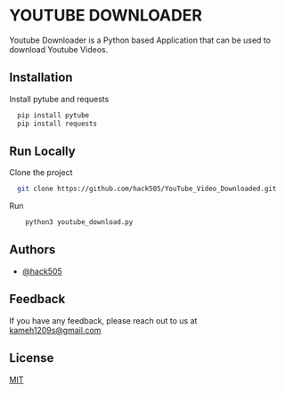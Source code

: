 
# YOUTUBE DOWNLOADER

Youtube Downloader is a Python based Application that can be used to download Youtube Videos.

 


## Installation

Install pytube and requests

```bash
  pip install pytube
  pip install requests
```
    
## Run Locally

Clone the project

```bash
  git clone https://github.com/hack505/YouTube_Video_Downloaded.git
```

Run

```bash
    python3 youtube_download.py
```


## Authors

- [@hack505](https://www.github.com/hack505)


## Feedback

If you have any feedback, please reach out to us at kameh1209s@gmail.com


## License

[MIT](https://choosealicense.com/licenses/mit/)
